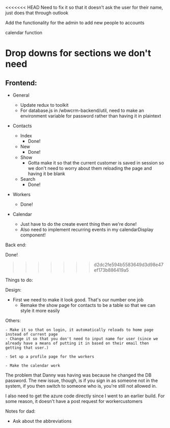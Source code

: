 <<<<<<< HEAD
Need to fix it so that it doesn't ask the user for their name, just does that through outlook

Add the functionality for the admin to add new people to accounts

calendar function 

Drop downs for sections we don't need
=======
## Frontend:

- General
    - Update redux to toolkit
    - For database.js in /wbwcrm-backend/util, need to make an environment variable for password rather than having it in plaintext

- Contacts
    - Index
        - Done!
    - New
        - Done!
    - Show 
        - Gotta make it so that the current customer is saved in session so we don't need to worry about them reloading the page and having it be blank
    - Search 
        - Done!

- Workers
    - Done!

- Calendar
    - Just have to do the create event thing then we're done!
    - Also need to implement recurring events in my calendarDisplay component!

Back end:

Done!
>>>>>>> d2dc2fe594b5583649d3d98e47ef173b886419a5

Things to do:

Design:

- First we need to make it look good. That's our number one job
    - Remake the show page for contacts to be a table so that we can style it more easily

Others:

    - Make it so that on login, it automatically reloads to home page instead of current page
    - Change it so that you don't need to input name for user (since we already have a means of putting it in based on their email then getting that user.)

    - Set up a profile page for the workers

    - Make the calendar work


The problem that Danny was having was because he changed the DB password. The new issue, though, is if you sign in as someone not in the system, if you then switch to someone who is, you're still not allowed in. 

I also need to get the azure code directly since I went to an earlier build. For some reason, it doesn't have a post request for workercustomers


Notes for dad:

- Ask about the abbreviations
